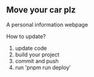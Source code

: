 ## Move your car plz

A personal information webpage

How to update?

1. update code
2. build your project
3. commit and push
4. run 'pnpm run deploy'
